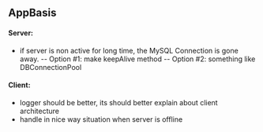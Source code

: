 ## AppBasis
#### Server:
  -  if server is non active for long time, the MySQL Connection is gone away.
  --  Option #1: make keepAlive method
  --  Option #2: something like DBConnectionPool
  
#### Client:
  -  logger should be better, its should better explain about client architecture
  -  handle in nice way situation when server is offline

